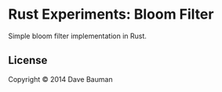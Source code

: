 # Rust Experiments: Bloom Filter

Simple bloom filter implementation in Rust.

## License

Copyright © 2014 Dave Bauman
